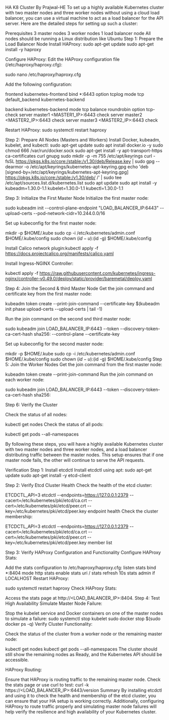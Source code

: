 HA K8 Cluster By Prajwal-HE
To set up a highly available Kubernetes cluster with two master nodes and three worker nodes without using a cloud load balancer, you can use a virtual machine to act as a load balancer for the API server. Here are the detailed steps for setting up such a cluster:

Prerequisites
3 master nodes
3 worker nodes
1 load balancer node
All nodes should be running a Linux distribution like Ubuntu
Step 1: Prepare the Load Balancer Node
Install HAProxy:
sudo apt-get update
sudo apt-get install -y haproxy

Configure HAProxy: Edit the HAProxy configuration file (/etc/haproxy/haproxy.cfg):

sudo nano /etc/haproxy/haproxy.cfg

Add the following configuration:

frontend kubernetes-frontend
    bind *:6443
    option tcplog
    mode tcp
    default_backend kubernetes-backend

backend kubernetes-backend
    mode tcp
    balance roundrobin
    option tcp-check
    server master1 <MASTER1_IP>:6443 check
    server master2 <MASTER2_IP>:6443 check
    server master3 <MASTER2_IP>:6443 check
    
Restart HAProxy: sudo systemctl restart haproxy

Step 2: Prepare All Nodes (Masters and Workers)
Install Docker, kubeadm, kubelet, and kubectl:
sudo apt-get update
sudo apt install docker.io -y
sudo chmod 666 /var/run/docker.sock
sudo apt-get install -y apt-transport-https ca-certificates curl gnupg
sudo mkdir -p -m 755 /etc/apt/keyrings
curl -fsSL https://pkgs.k8s.io/core:/stable:/v1.30/deb/Release.key | sudo gpg --dearmor -o /etc/apt/keyrings/kubernetes-apt-keyring.gpg
echo 'deb [signed-by=/etc/apt/keyrings/kubernetes-apt-keyring.gpg] https://pkgs.k8s.io/core:/stable:/v1.30/deb/ /' | sudo tee /etc/apt/sources.list.d/kubernetes.list
sudo apt update
sudo apt install -y kubeadm=1.30.0-1.1 kubelet=1.30.0-1.1 kubectl=1.30.0-1.1

Step 3: Initialize the First Master Node
Initialize the first master node:

sudo kubeadm init --control-plane-endpoint "LOAD_BALANCER_IP:6443" --upload-certs --pod-network-cidr=10.244.0.0/16

Set up kubeconfig for the first master node:

mkdir -p $HOME/.kube
sudo cp -i /etc/kubernetes/admin.conf $HOME/.kube/config
sudo chown $(id -u):$(id -g) $HOME/.kube/config

Install Calico network plugin:kubectl apply -f https://docs.projectcalico.org/manifests/calico.yaml

Install Ingress-NGINX Controller:

kubectl apply -f https://raw.githubusercontent.com/kubernetes/ingress-nginx/controller-v0.49.0/deploy/static/provider/baremetal/deploy.yaml

Step 4: Join the Second & third Master Node
Get the join command and certificate key from the first master node:

kubeadm token create --print-join-command --certificate-key $(kubeadm init phase upload-certs --upload-certs | tail -1)

Run the join command on the second snd third master node:

sudo kubeadm join LOAD_BALANCER_IP:6443 --token <token> --discovery-token-ca-cert-hash sha256:<hash> --control-plane --certificate-key <certificate-key>

Set up kubeconfig for the second master node:

mkdir -p $HOME/.kube
sudo cp -i /etc/kubernetes/admin.conf $HOME/.kube/config
sudo chown $(id -u):$(id -g) $HOME/.kube/config
Step 5: Join the Worker Nodes
Get the join command from the first master node:

kubeadm token create --print-join-command
Run the join command on each worker node:

sudo kubeadm join LOAD_BALANCER_IP:6443 --token <token> --discovery-token-ca-cert-hash sha256:<hash>

Step 6: Verify the Cluster

Check the status of all nodes:

kubectl get nodes
Check the status of all pods:

kubectl get pods --all-namespaces

By following these steps, you will have a highly available Kubernetes cluster with two master nodes and three worker nodes, and a load balancer distributing traffic between the master nodes. This setup ensures that if one master node fails, the other will continue to serve the API requests.

Verification
Step 1: Install etcdctl
Install etcdctl using apt:
sudo apt-get update
sudo apt-get install -y etcd-client

Step 2: Verify Etcd Cluster Health
Check the health of the etcd cluster:

ETCDCTL_API=3 etcdctl --endpoints=https://127.0.0.1:2379 --cacert=/etc/kubernetes/pki/etcd/ca.crt --cert=/etc/kubernetes/pki/etcd/peer.crt --key=/etc/kubernetes/pki/etcd/peer.key endpoint health
Check the cluster membership:

ETCDCTL_API=3 etcdctl --endpoints=https://127.0.0.1:2379 --cacert=/etc/kubernetes/pki/etcd/ca.crt --cert=/etc/kubernetes/pki/etcd/peer.crt --key=/etc/kubernetes/pki/etcd/peer.key member list

Step 3: Verify HAProxy Configuration and Functionality
Configure HAProxy Stats:

Add the stats configuration to /etc/haproxy/haproxy.cfg:
listen stats
    bind *:8404
    mode http
    stats enable
    stats uri /
    stats refresh 10s
    stats admin if LOCALHOST
Restart HAProxy:

sudo systemctl restart haproxy
Check HAProxy Stats:

Access the stats page at http://<LOAD_BALANCER_IP>:8404.
Step 4: Test High Availability
Simulate Master Node Failure:

Stop the kubelet service and Docker containers on one of the master nodes to simulate a failure:
sudo systemctl stop kubelet
sudo docker stop $(sudo docker ps -q)
Verify Cluster Functionality:

Check the status of the cluster from a worker node or the remaining master node:

kubectl get nodes
kubectl get pods --all-namespaces
The cluster should still show the remaining nodes as Ready, and the Kubernetes API should be accessible.

HAProxy Routing:

Ensure that HAProxy is routing traffic to the remaining master node. Check the stats page or use curl to test:
curl -k https://<LOAD_BALANCER_IP>:6443/version
Summary
By installing etcdctl and using it to check the health and membership of the etcd cluster, you can ensure that your HA setup is working correctly. Additionally, configuring HAProxy to route traffic properly and simulating master node failures will help verify the resilience and high availability of your Kubernetes cluster.
